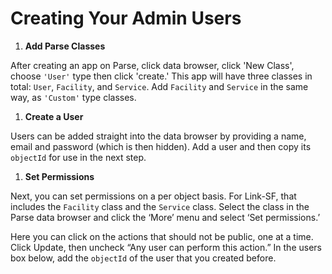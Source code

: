 # Creating Your Admin Users

1. **Add Parse Classes**
 
 After creating an app on Parse, click data browser, click 'New Class', choose `'User'` type then click 'create.' This app will have three classes in total: `User`, `Facility`, and `Service`. Add `Facility` and `Service` in the same way, as `'Custom'` type classes.
1. **Create a User**

 Users can be added straight into the data browser by providing a name, email and password (which is then hidden). Add a user and then copy its `objectId` for use in the next step.
1. **Set Permissions**

 Next, you can set permissions on a per object basis. For Link-SF, that includes the `Facility` class and the `Service` class. Select the class in the Parse data browser and click the ‘More’ menu and select ‘Set permissions.’

 Here you can click on the actions that should not be public, one at a time. Click Update, then uncheck “Any user can perform this action.” In the users box below, add the `objectId` of the user that you created before.
